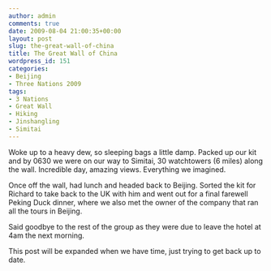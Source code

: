 ```yaml
---
author: admin
comments: true
date: 2009-08-04 21:00:35+00:00
layout: post
slug: the-great-wall-of-china
title: The Great Wall of China
wordpress_id: 151
categories:
- Beijing
- Three Nations 2009
tags:
- 3 Nations
- Great Wall
- Hiking
- Jinshangling
- Simitai
---
```


Woke up to a heavy dew, so sleeping bags a little damp. Packed up our kit and by 0630 we were on our way to Simitai, 30 watchtowers (6 miles) along the wall. Incredible day, amazing views. Everything we imagined.

Once off the wall, had lunch and headed back to Beijing. Sorted the kit for Richard to take back to the UK with him and went out for a final farewell Peking Duck dinner, where we also met the owner of the company that ran all the tours in Beijing.

Said goodbye to the rest of the group as they were due to leave the hotel at 4am the next morning.

This post will be expanded when we have time, just trying to get back up to date.
